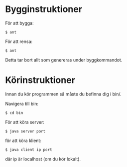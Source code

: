 Bygginstruktioner
=================

För att bygga: 

    $ ant
    
För att rensa: 

    $ ant
    
Detta tar bort allt som genereras under byggkommandot.

Körinstruktioner
================

Innan du kör programmen så måste du befinna dig i bin/.

Navigera till bin:

    $ cd bin
  
För att köra server:

    $ java server port
  
för att köra klient:

    $ java client ip port

där ip är localhost (om du kör lokalt).

